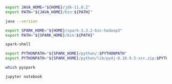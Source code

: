 ``` bash
export JAVA_HOME="${HOME}/jdk-11.0.2"
export PATH="${JAVA_HOME}/bin:${PATH}"
```

``` bash
java --version
```

``` bash
export SPARK_HOME="${HOME}/spark-3.3.2-bin-hadoop3"
export PATH="${SPARK_HOME}/bin:${PATH}"
```

``` bash
spark-shell
```

```bash
export PYTHONPATH="${SPARK_HOME}/python/:$PYTHONPATH"
export PYTHONPATH="${SPARK_HOME}/python/lib/py4j-0.10.9.5-src.zip:$PYTHONPATH"
```

``` bash
which pyspark
```

``` bash
jupyter notebook
```
